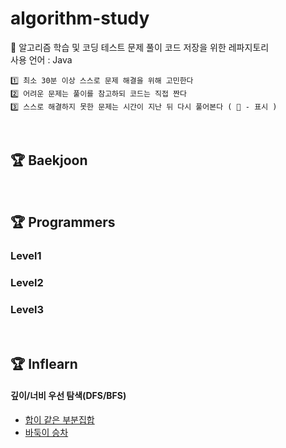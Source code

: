 # algorithm-study

🌼 알고리즘 학습 및 코딩 테스트 문제 풀이 코드 저장을 위한 레파지토리  
사용 언어 : Java

```
1️⃣ 최소 30분 이상 스스로 문제 해결을 위해 고민한다
2️⃣ 어려운 문제는 풀이를 참고하되 코드는 직접 짠다
3️⃣ 스스로 해결하지 못한 문제는 시간이 지난 뒤 다시 풀어본다 ( 🔨 - 표시 )
```

<br>

## 🏆 Baekjoon

<br>

## 🏆 Programmers

### Level1

### Level2

### Level3

<br>

## 🏆 Inflearn

#### 깊이/너비 우선 탐색(DFS/BFS)

- [합이 같은 부분집합]()
- [바둑이 승차]()
